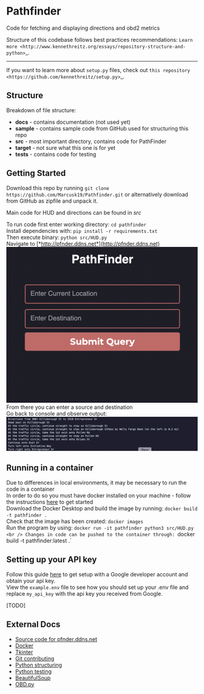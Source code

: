 # Pathfinder 
Code for fetching and displaying directions and obd2 metrics <br />

Structure of this codebase follows best practices recommendations:
`Learn more <http://www.kennethreitz.org/essays/repository-structure-and-python>`_.

---------------

If you want to learn more about ``setup.py`` files, check out `this repository <https://github.com/kennethreitz/setup.py>`_.

## Structure ##
Breakdown of file structure: <br />
* **docs** - contains documentation (not used yet)
* **sample** - contains sample code from GitHub used for structuring this repo
* **src** - most important directory, contains code for PathFinder
* **target** - not sure what this one is for yet
* **tests** - contains code for testing

## Getting Started ##

Download this repo by running `git clone https://github.com/Marcusk19/Pathfinder.git`
or alternatively download from GitHub as zipfile and unpack it.

Main code for HUD and directions can be found in *src* 

To run code first enter working directory:
`cd pathfinder` <br />
Install dependencies with:
`pip install -r requirements.txt` <br />
Then execute binary:
`python src/HUD.py` <br />
Navigate to [*http://pfnder.ddns.net*](http://pfnder.ddns.net) <br />
![website](readme_images/website.png "pfnder.ddns.net")
From there you can enter a source and destination <br />
Go back to console and observe output: <br />
![output](readme_images/terminal_output.png "terminal output")

## Running in a container ##

Due to differences in local environments, it may be necessary to run the code in a container <br />
In order to do so you must have docker installed on your machine - follow the instructions [here](https://www.docker.com/get-started) to get started <br />
Download the Docker Desktop and build the image by running: `docker build -t pathfinder .` <br />
Check that the image has been created: `docker images` <br />
Run the program by using: `docker run -it pathfinder python3 src/HUD.py <br />
Changes in code can be pushed to the container through: `docker build -t pathfinder:latest .` <br />

## Setting up your API key ##
Follow this guide [here](https://developers.google.com/maps/documentation/directions/quickstart "Google Directions") to get setup with a Google developer account and obtain your api key.<br />
View the `example.env` file to see how you should set up your .env file and replace `my_api_key` with the api key you received from Google. <br /> 

[TODO]
## External Docs ##
* [Source code for pfnder.ddns.net](https://github.com/Marcusk19/MQTT-web-app "webapp")
* [Docker](https://docs.docker.com/get-started/ "Getting started")
* [Tkinter](https://docs.python.org/3/library/tkinter.html "Tkinter docs")
* [Git contributing](http://www.git-scm.com/book/en/v2/Distributed-Git-Contributing-to-a-Project#Commit-Guidelines "Using git")
* [Python structuring](https://docs.python-guide.org/writing/structure/ "How to structure python code")
* [Python testing](https://docs.python-guide.org/writing/tests/ "How to test your code")
* [BeautifulSoup](https://beautiful-soup-4.readthedocs.io/en/latest/ "BeautifulSoup Documentation")
* [OBD.py](https://python-obd.readthedocs.io/en/latest/ "OBD python library")


